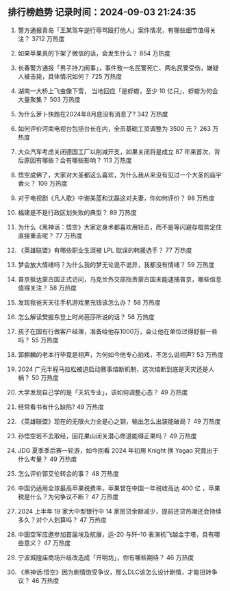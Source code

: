 
## 排行榜趋势 记录时间：2024-09-03 21:24:35
  
  1. 警方通报青岛「王某驾车逆行辱骂殴打他人」案件情况，有哪些细节值得关注？ 3712 万热度
    
  2. 如果苹果真的下架了微信的话，会发生什么？ 854 万热度
    
  3. 长春警方通报「男子持刀闹事」，事件致一名民警死亡、两名民警受伤，嫌疑人被击毙，具体情况如何？ 725 万热度
    
  4. 湖南一大桥上飞虫像下雪， 当地回应「是蜉蝣，至少 10 亿只」，蜉蝣为何会大量聚集？ 503 万热度
    
  5. 为什么萝卜快跑在2024年8月底没有消息了? 342 万热度
    
  6. 如何评价河南电视台包括台长在内，全员基础工资调整为 3500 元？ 263 万热度
    
  7. 大众汽车考虑关闭德国工厂以削减开支，如果关闭将是成立 87 年来首次，背后原因有哪些？会有哪些影响？ 113 万热度
    
  8. 悟空成佛了，大家对大圣都这么喜欢，为什么我从来没有见过一个大圣的庙宇香火？ 109 万热度
    
  9. 对于电视剧《凡人歌》中谢美蓝和沈磊这对夫妻，你如何评价？ 98 万热度
    
  10. 福建是不是行政区划失败的典型？ 89 万热度
    
  11. 为什么《黑神话：悟空》大家定身术都喜欢用轻击，而不是等闪避存棍势定住直接重击呢？ 77 万热度
    
  12. 《英雄联盟》有哪些职业生涯被 LPL 耽误的韩援选手？ 77 万热度
    
  13. 梦会放大情绪吗？为什么我的梦无论诡不诡异，我都没有情绪？ 59 万热度
    
  14. 普京抵达蒙古国正式访问，乌克兰外交部指责蒙古国未能逮捕普京，哪些信息值得关注？ 58 万热度
    
  15. 发现我爸天天往手机游戏里充钱该怎么办？ 58 万热度
    
  16. 怎么解读樊振东登上时尚芭莎所说的话？ 58 万热度
    
  17. 孩子在国有行做客户经理，准备给他存1000万，会让他在单位过得舒服一些吗？ 55 万热度
    
  18. 郭麒麟的老本行毕竟是相声，为何如今他专心拍戏，不怎么说相声? 53 万热度
    
  19. 2024 广元半程马拉松被迫启动赛事熔断机制，这次熔断到底是天灾还是人祸？ 50 万热度
    
  20. 大学发现自己学的是「天坑专业」，该如何调整心态？ 49 万热度
    
  21. 经常看书有什么缺陷? 49 万热度
    
  22. 《英雄联盟》现在的无限火力全是心之钢，输出怎么出装能破局？ 49 万热度
    
  23. 孙悟空若不去取经，回花果山闭关潜心修道能得正果吗？ 49 万热度
    
  24. JDG 夏季季后赛一轮游，如今回看 2024 年初用 Knight 换 Yagao 究竟出于什么考量？ 49 万热度
    
  25. 怎么评价郭艾伦转会的事？ 48 万热度
    
  26. 中国仍适用全球最高苹果税费率，苹果曾在中国一年税收高达 400 亿 ，苹果税是什么？为何争议不断？ 47 万热度
    
  27. 2024 上半年 19 家大中型银行中 14 家房贷余额减少，提前还贷热潮还会持续多久？对个人划算吗？ 47 万热度
    
  28. 中国空军应邀参加首届埃及航展，运-20 与歼-10 表演机飞越金字塔，具有哪些意义？ 47 万热度
    
  29. 宁波城隍庙商场升级改造成「开明坊」，你有哪些期待？ 46 万热度
    
  30. 《黑神话∶悟空》因为剧情饱受争议，那么DLC该怎么设计剧情，才能扭转争议？ 46 万热度
    